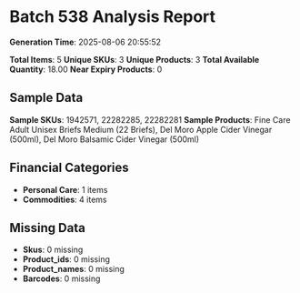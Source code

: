 # Batch 538 Analysis Report

**Generation Time**: 2025-08-06 20:55:52

**Total Items**: 5
**Unique SKUs**: 3
**Unique Products**: 3
**Total Available Quantity**: 18.00
**Near Expiry Products**: 0

## Sample Data
**Sample SKUs**: 1942571, 22282285, 22282281
**Sample Products**: Fine Care Adult Unisex Briefs Medium (22 Briefs), Del Moro Apple Cider Vinegar (500ml), Del Moro Balsamic Cider Vinegar (500ml)

## Financial Categories
- **Personal Care**: 1 items
- **Commodities**: 4 items

## Missing Data
- **Skus**: 0 missing
- **Product_ids**: 0 missing
- **Product_names**: 0 missing
- **Barcodes**: 0 missing
